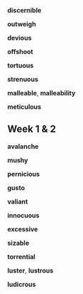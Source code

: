 
**discernible**

**outweigh**

**devious**

**offshoot**

**tortuous**

**strenuous**

**malleable**, **malleability**  

**meticulous**

## Week 1 & 2 
**avalanche**

**mushy**  

**pernicious** 

**gusto**

**valiant**

**innocuous** 

**excessive**

**sizable**

**torrential** 

**luster**, **lustrous**

**ludicrous**

